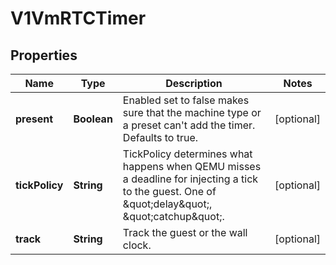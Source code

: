# V1VmRTCTimer

## Properties
Name | Type | Description | Notes
------------ | ------------- | ------------- | -------------
**present** | **Boolean** | Enabled set to false makes sure that the machine type or a preset can&#x27;t add the timer. Defaults to true. |  [optional]
**tickPolicy** | **String** | TickPolicy determines what happens when QEMU misses a deadline for injecting a tick to the guest. One of \&quot;delay\&quot;, \&quot;catchup\&quot;. |  [optional]
**track** | **String** | Track the guest or the wall clock. |  [optional]
